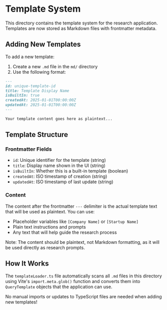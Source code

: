 # Template System

This directory contains the template system for the research application. Templates are now stored as Markdown files with frontmatter metadata.

## Adding New Templates

To add a new template:

1. Create a new `.md` file in the `md/` directory
2. Use the following format:

```markdown
---
id: unique-template-id
title: Template Display Name
isBuiltIn: true
createdAt: 2025-01-01T00:00:00Z
updatedAt: 2025-01-01T00:00:00Z
---

Your template content goes here as plaintext...
```

## Template Structure

### Frontmatter Fields

- `id`: Unique identifier for the template (string)
- `title`: Display name shown in the UI (string)
- `isBuiltIn`: Whether this is a built-in template (boolean)
- `createdAt`: ISO timestamp of creation (string)
- `updatedAt`: ISO timestamp of last update (string)

### Content

The content after the frontmatter `---` delimiter is the actual template text that will be used as plaintext. You can use:

- Placeholder variables like `[Company Name]` or `[Startup Name]`
- Plain text instructions and prompts
- Any text that will help guide the research process

Note: The content should be plaintext, not Markdown formatting, as it will be used directly as research prompts.

## How It Works

The `templateLoader.ts` file automatically scans all `.md` files in this directory using Vite's `import.meta.glob()` function and converts them into `QueryTemplate` objects that the application can use.

No manual imports or updates to TypeScript files are needed when adding new templates!
